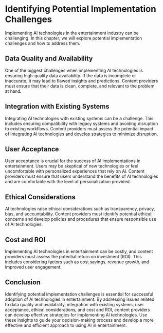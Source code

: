 # Identifying Potential Implementation Challenges

Implementing AI technologies in the entertainment industry can be challenging. In this chapter, we will explore potential implementation challenges and how to address them.

Data Quality and Availability
-----------------------------

One of the biggest challenges when implementing AI technologies is ensuring high-quality data availability. If the data is incomplete or inaccurate, it may lead to flawed insights and predictions. Content providers must ensure that their data is clean, complete, and relevant to the problem at hand.

Integration with Existing Systems
---------------------------------

Integrating AI technologies with existing systems can be a challenge. This includes ensuring compatibility with legacy systems and avoiding disruption to existing workflows. Content providers must assess the potential impact of integrating AI technologies and develop strategies to minimize disruption.

User Acceptance
---------------

User acceptance is crucial for the success of AI implementations in entertainment. Users may be skeptical of new technologies or feel uncomfortable with personalized experiences that rely on AI. Content providers must ensure that users understand the benefits of AI technologies and are comfortable with the level of personalization provided.

Ethical Considerations
----------------------

AI technologies raise ethical considerations such as transparency, privacy, bias, and accountability. Content providers must identify potential ethical concerns and develop policies and procedures that ensure responsible use of AI technologies.

Cost and ROI
------------

Implementing AI technologies in entertainment can be costly, and content providers must assess the potential return on investment (ROI). This includes considering factors such as cost savings, revenue growth, and improved user engagement.

Conclusion
----------

Identifying potential implementation challenges is essential for successful adoption of AI technologies in entertainment. By addressing issues related to data quality and availability, integration with existing systems, user acceptance, ethical considerations, and cost and ROI, content providers can develop effective strategies for implementing AI technologies. Use these insights to guide your decision-making process and develop a more effective and efficient approach to using AI in entertainment.
